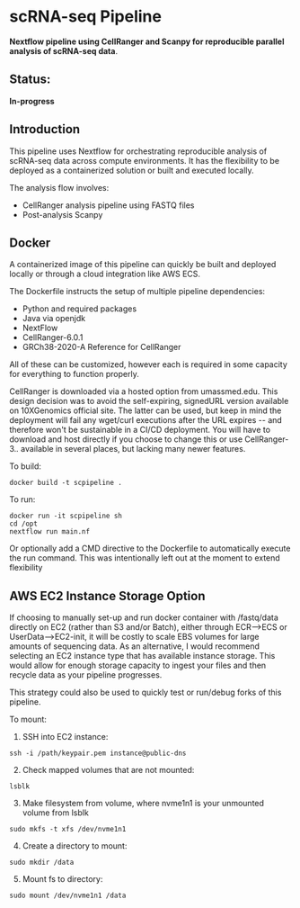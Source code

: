 # scRNA-seq Pipeline

**Nextflow pipeline using CellRanger and Scanpy for reproducible parallel analysis of scRNA-seq data**.

## Status:
**In-progress**

## Introduction  
This pipeline uses Nextflow for orchestrating reproducible analysis of 
scRNA-seq data across compute environments. It has the flexibility to be
deployed as a containerized solution or built and executed locally.

The analysis flow involves:  
* CellRanger analysis pipeline using FASTQ files
* Post-analysis Scanpy

## Docker
A containerized image of this pipeline can quickly be built and deployed
locally or through a cloud integration like AWS ECS.  
  
The Dockerfile instructs the setup of multiple pipeline dependencies:  
- Python and required packages
- Java via openjdk
- NextFlow
- CellRanger-6.0.1
- GRCh38-2020-A Reference for CellRanger
  
All of these can be customized, however each is required in some capacity for
everything to function properly.  
  
CellRanger is downloaded via a hosted option from umassmed.edu. This 
design decision was to avoid the self-expiring, signedURL version available on 
10XGenomics official site. The latter can be used, but keep in mind the 
deployment will fail any wget/curl executions after the URL expires -- and 
therefore won't be sustainable in a CI/CD deployment. You will have to download
and host directly if you choose to change this or use CellRanger-3.*.* available
in several places, but lacking many newer features.

To build:
```
docker build -t scpipeline .
```
  
To run:
```
docker run -it scpipeline sh
cd /opt
nextflow run main.nf
```  
  
Or optionally add a CMD directive to the Dockerfile to automatically execute the
run command. This was intentionally left out at the moment to extend flexibility

## AWS EC2 Instance Storage Option
If choosing to manually set-up and run docker container with /fastq/data 
directly on EC2 (rather than S3 and/or Batch), either through ECR-->ECS or 
UserData-->EC2-init, it will be costly to scale EBS volumes for large amounts 
of sequencing data. As an alternative, I would recommend selecting an EC2 
instance type that has available instance storage. This would allow for enough 
storage capacity to ingest your files and then recycle data as your pipeline 
progresses.  
  
This strategy could also be used to quickly test or run/debug forks 
of this pipeline.
  
To mount:
1. SSH into EC2 instance: 
```
ssh -i /path/keypair.pem instance@public-dns
```

2. Check mapped volumes that are not mounted: 
```
lsblk
```

3. Make filesystem from volume, where nvme1n1 is your unmounted volume from lsblk
```
sudo mkfs -t xfs /dev/nvme1n1
```

4. Create a directory to mount: 
```
sudo mkdir /data
```

5. Mount fs to directory:
```
sudo mount /dev/nvme1n1 /data
```
